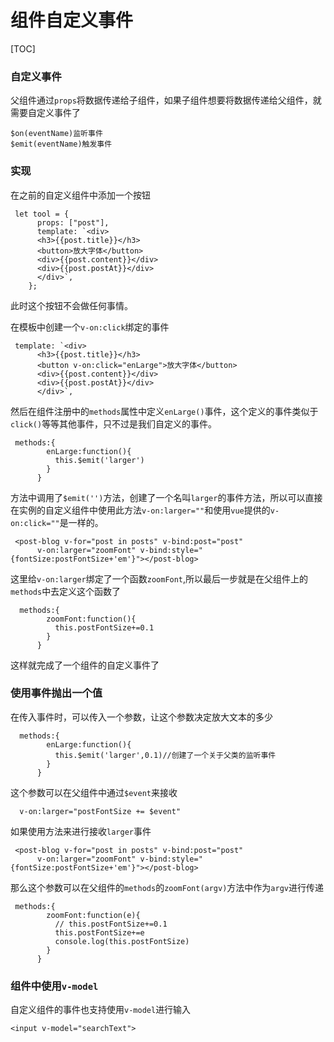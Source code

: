# 组件自定义事件



[TOC]

### 自定义事件

父组件通过`props`将数据传递给子组件，如果子组件想要将数据传递给父组件，就需要自定义事件了

```
$on(eventName)监听事件
$emit(eventName)触发事件
```

### 实现

在之前的自定义组件中添加一个按钮

```
 let tool = {
      props: ["post"],
      template: `<div>
      <h3>{{post.title}}</h3>
      <button>放大字体</button>
      <div>{{post.content}}</div>
      <div>{{post.postAt}}</div>
      </div>`,
    };
```

此时这个按钮不会做任何事情。

在模板中创建一个`v-on:click`绑定的事件

```
 template: `<div>
      <h3>{{post.title}}</h3>
      <button v-on:click="enLarge">放大字体</button>
      <div>{{post.content}}</div>
      <div>{{post.postAt}}</div>
      </div>`,
```

然后在组件注册中的`methods`属性中定义`enLarge()`事件，这个定义的事件类似于`click()`等等其他事件，只不过是我们自定义的事件。

```
 methods:{
        enLarge:function(){
          this.$emit('larger')
        }
      }
```

方法中调用了`$emit('')`方法，创建了一个名叫`larger`的事件方法，所以可以直接在实例的自定义组件中使用此方法`v-on:larger=""`和使用`vue`提供的`v-on:click=""`是一样的。

```
 <post-blog v-for="post in posts" v-bind:post="post"
      v-on:larger="zoomFont" v-bind:style="{fontSize:postFontSize+'em'}"></post-blog>
```

这里给`v-on:larger`绑定了一个函数`zoomFont`,所以最后一步就是在父组件上的`methods`中去定义这个函数了

```
  methods:{
        zoomFont:function(){
          this.postFontSize+=0.1
        }
      }
```

这样就完成了一个组件的自定义事件了

### 使用事件抛出一个值

在传入事件时，可以传入一个参数，让这个参数决定放大文本的多少

```
  methods:{
        enLarge:function(){
          this.$emit('larger',0.1)//创建了一个关于父类的监听事件
        }
      }
```

这个参数可以在父组件中通过`$event`来接收

```
  v-on:larger="postFontSize += $event"
```

如果使用方法来进行接收`larger`事件

```
 <post-blog v-for="post in posts" v-bind:post="post"
      v-on:larger="zoomFont" v-bind:style="{fontSize:postFontSize+'em'}"></post-blog>
```

那么这个参数可以在父组件的`methods`的`zoomFont(argv)`方法中作为`argv`进行传递

```
 methods:{
        zoomFont:function(e){
          // this.postFontSize+=0.1
          this.postFontSize+=e
          console.log(this.postFontSize)
        }
      }
```

### 组件中使用`v-model`

自定义组件的事件也支持使用`v-model`进行输入

```
<input v-model="searchText">
```

